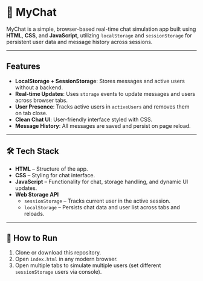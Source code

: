 # 💬 MyChat

MyChat is a simple, browser-based real-time chat simulation app built using **HTML**, **CSS**, and **JavaScript**, utilizing `localStorage` and `sessionStorage` for persistent user data and message history across sessions.

---

##  Features

- **LocalStorage + SessionStorage**: Stores messages and active users without a backend.
- **Real-time Updates**: Uses `storage` events to update messages and users across browser tabs.
- **User Presence**: Tracks active users in `activeUsers` and removes them on tab close.
- **Clean Chat UI**: User-friendly interface styled with CSS.
- **Message History**: All messages are saved and persist on page reload.

---

## 🛠️ Tech Stack

- **HTML** – Structure of the app.
- **CSS** – Styling for chat interface.
- **JavaScript** – Functionality for chat, storage handling, and dynamic UI updates.
- **Web Storage API**
  - `sessionStorage` – Tracks current user in the active session.
  - `localStorage` – Persists chat data and user list across tabs and reloads.

---

## 🧪 How to Run

1. Clone or download this repository.
2. Open `index.html` in any modern browser.
3. Open multiple tabs to simulate multiple users (set different `sessionStorage` users via console).